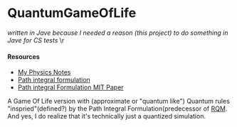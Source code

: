 # QuantumGameOfLife

*written in Jave because I needed a reason (this project) to do something in Jave for CS tests* \r

#### Resources
- [My Physics Notes](physics_notes.pdf)
- [Path integral formulation](https://en.wikipedia.org/wiki/Path_integral_formulation)
- [Path integral Formulation MIT Paper](MIT-Path-Integral-paper.pdf)

A Game Of Life version with (approximate or "quantum like") Quantum rules "inspried"(defined?) by the Path Integral Formulation(predecessor of [RQM](https://en.wikipedia.org/wiki/Relativistic_quantum_mechanics). And yes, I do realize that it's technically just a quantized simulation.


